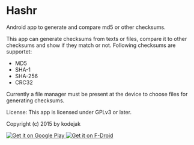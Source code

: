 # Hashr
Android app to generate and compare md5 or other checksums.

This app can generate checksums from texts or files, compare it to other checksums and show if they match or not.
Following checksums are supportet:
* MD5
* SHA-1
* SHA-256
* CRC32

Currently a file manager must be present at the device to choose files for generating checksums.

License:
This app is licensed under GPLv3 or later.

Copyright (c) 2015 by kodejak



<a href="https://play.google.com/store/apps/details?id=de.kodejak.hashr">
  <img alt="Get it on Google Play"
       src="https://developer.android.com/images/brand/en_generic_rgb_wo_60.png" />
</a>
<a href="https://f-droid.org/repository/browse/?fdid=de.kodejak.hashr&fdpage=20">
  <img alt="Get it on F-Droid"
       src="https://cloud.githubusercontent.com/assets/12447257/8024903/ce8dca32-0d44-11e5-95b0-e97d1d027351.png" />
</a>
